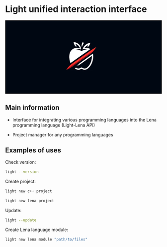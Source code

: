 # Light unified interaction interface

![Light logo](images/light_logo_github.png)

## Main information

* Interface for integrating various programming languages into the Lena programming language (Light-Lena API)

* Project manager for any programming languages

## Examples of uses

Check version:

``` bash
light --version
```

Create project:

``` bash
light new c++ project
```

``` bash
light new lena project
```

Update:

``` bash
light --update
```

Create Lena language module:

``` bash
light new lena module "path/to/files"
```

